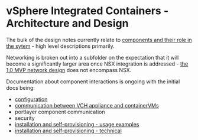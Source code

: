 # vSphere Integrated Containers - Architecture and Design

The bulk of the design notes currently relate to [components and their role in the sytem](components.md) - high level descriptions primarily.

Networking is broken out into a subfolder on the expectation that it will become a significantly larger area once NSX integration is addressed - [the 1.0 MVP network design](networking/README.md) does not encompass NSX.


Documentation about component interactions is ongoing with the initial docs being:
* [configuration](configuration.md)
* [communication between VCH appliance and containerVMs](communications.md)
* portlayer component communication
* security
* [installation and self-provisioning - usage examples](usage.md)
* [installation and self-provisioning - technical](vic-machine.md)
